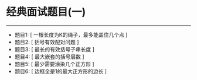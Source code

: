 # 经典面试题目(一)

---


- 题目1: [ 一根长度为K的绳子，最多能盖住几个点 ]
- 题目2: [ 括号有效配对问题 ]
- 题目3: [ 最长的有效括号子串长度 ]
- 题目4: [ 最大嵌套的括号层数 ]
- 题目5: [ 最少需要涂染几个正方形 ]
- 题目6: [ 边框全是1的最大正方形的边长 ]

